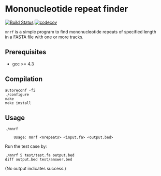 Mononucleotide repeat finder
============================

[![Build
Status](https://travis-ci.org/djhshih/mnrf.svg?branch=master)](https://travis-ci.org/djhshih/mnrf)
[![codecov](https://codecov.io/gh/djhshih/mnrf/branch/master/graph/badge.svg)](https://codecov.io/gh/djhshih/mnrf)

`mnrf` is a simple program to find mononucleotide repeats of specified length in a FASTA file with one or more tracks.

Prerequisites
-------------

* gcc >= 4.3


Compilation
-----------

```
autoreconf -fi
./configure
make 
make install
```


Usage
-----

```
./mnrf

    Usage: mnrf <nrepeats> <input.fa> <output.bed>

```

Run the test case by:

```
./mnrf 5 test/test.fa output.bed
diff output.bed test/answer.bed
```

(No output indicates success.)

